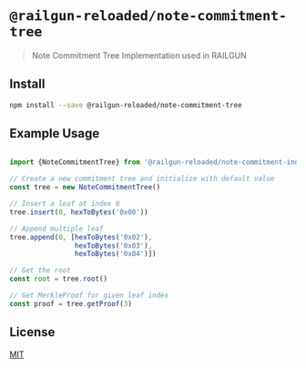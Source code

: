 # `@railgun-reloaded/note-commitment-tree`

> Note Commitment Tree Implementation used in RAILGUN

## Install

```sh
npm install --save @railgun-reloaded/note-commitment-tree
```

## Example Usage
```ts

import {NoteCommitmentTree} from '@railgun-reloaded/note-commitment-indexer'

// Create a new commitment tree and initialize with default value 
const tree = new NoteCommitmentTree()

// Insert a leaf at index 0
tree.insert(0, hexToBytes('0x00'))

// Append multiple leaf
tree.append(0, [hexToBytes('0x02'), 
                hexToBytes('0x03'),
                hexToBytes('0x04')])

// Get the root
const root = tree.root()

// Get MerkleProof for given leaf index
const proof = tree.getProof(3)

```

## License

[MIT](LICENSE)
